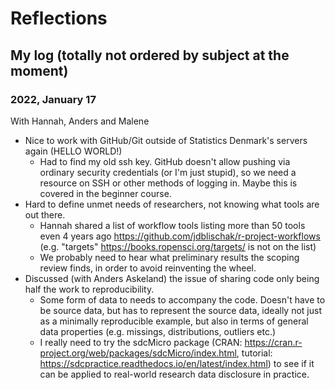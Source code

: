 

# Reflections

## My log (totally not ordered by subject at the moment)

### 2022, January 17

With Hannah, Anders and Malene

- Nice to work with GitHub/Git outside of Statistics Denmark's servers again (HELLO WORLD!)
    + Had to find my old ssh key. GitHub doesn't allow pushing via ordinary security credentials (or I'm just stupid), so we need a resource on SSH or other methods of logging in. Maybe this is covered in the beginner course.
- Hard to define unmet needs of researchers, not knowing what tools are out there.
    + Hannah shared a list of workflow tools listing more than 50 tools even 4 years ago https://github.com/jdblischak/r-project-workflows (e.g. "targets" https://books.ropensci.org/targets/ is not on the list)
    + We probably need to hear what preliminary results the scoping review finds, in order to avoid reinventing the wheel.
- Discussed (with Anders Askeland) the issue of sharing code only being half the work to reproducibility.
    + Some form of data to needs to accompany the code. Doesn't have to be source data, but has to represent the source data, ideally not just as a minimally reproducible example, but also in terms of general data properties (e.g. missings, distributions, outliers etc.)
    + I really need to try the sdcMicro package (CRAN: https://cran.r-project.org/web/packages/sdcMicro/index.html, tutorial: https://sdcpractice.readthedocs.io/en/latest/index.html) to see if it can be applied to real-world research data disclosure in practice.


